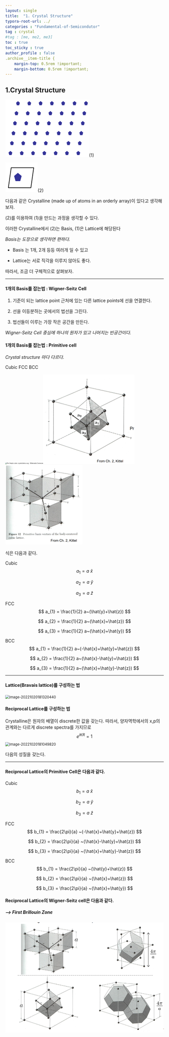 ```yaml
---
layout: single
title:  "1. Crystal Structure"
typora-root-url: ../
categories : "Fundamental-of-Semicondutor"
tag : crystal
#tag : [me, me2, me3]
toc : true
toc_sticky : true
author_profile : false
.archive__item-title {
    margin-top: 0.5rem !important;
    margin-bottom: 0.5rem !important;
---
```


## 1.Crystal Structure

<img src="/images/2024-08-06-1-semiconductor/image-20221020173830037.png" alt="image-20221020173830037" style="zoom:50%;" />(1)

![image-20221020173846766](/images/2024-08-06-1-semiconductor/image-20221020173846766.png)(2)

다음과 같은 Crystalline (made up of atoms in an orderly array)이 있다고 생각해보자. 

(2)를 이용하여 (1)을 만드는 과정을 생각할 수 있다. 

이러한 Crystalline에서 (2)는 Basis, (1)은 Lattice에 해당된다

*Basis는 도장으로 생각하면 편하다.*

* Basis 는 1개, 2개 등등 여러개 일 수 있고 

* Lattice는 서로 직각을 이루지 않아도 좋다. 

따라서, 조금 더 구체적으로 살펴보자.



-----

#### 1개의 Basis를 잡는법 : Wigner-Seitz Cell

1. 기준이 되는 lattice point 근처에 있는 다른 lattice points에 선을 연결한다.

2. 선을 이등분하는 곳에서의 법선을 그린다.

3. 법선들이 이루는 가장 작은 공간을 만든다.

   

*Wigner-Seitz Cell 중심에 하나의 원자가 있고 나머지는 빈공간이다.*

#### 1개의 Basis를 잡는법 : Primitive cell

*Crystal structure 마다 다르다.*

Cubic	FCC	BCC

<img src="https://upload.wikimedia.org/wikipedia/commons/thumb/7/75/Simple_cubic_crystal_lattice.svg/1024px-Simple_cubic_crystal_lattice.svg.png" alt="File:Simple cubic crystal lattice.svg - Wikimedia Commons" style="zoom:30%;" /><img src="/images/2024-08-06-1-semiconductor/image-20221020175244603.png" alt="image-20221020175244603" style="zoom:50%;" /><img src="/images/2024-08-06-1-semiconductor/\image-20221020175318349.png" alt="image-20221020175318349" style="zoom:50%;" />

식은 다음과 같다.

Cubic
$$
a_{1} = a~\hat{x}
$$

$$
a_{2} = a~\hat{y}
$$

$$
a_{3} = a~\hat{z}
$$

FCC
$$
a_{1} = \frac{1}{2} a~(\hat{y}+\hat{z})
$$

$$
a_{2} = \frac{1}{2} a~(\hat{x}+\hat{z})
$$

$$
a_{3} = \frac{1}{2} a~(\hat{x}+\hat{y})
$$

BCC
$$
a_{1} = \frac{1}{2} a~(-\hat{x}+\hat{y}+\hat{z})
$$

$$
a_{2} = \frac{1}{2} a~(\hat{x}-\hat{y}+\hat{z})
$$

$$
a_{3} = \frac{1}{2} a~(\hat{x}+\hat{y}-\hat{z})
$$



---

#### Lattice(Bravais lattice)를 구성하는 법

<img src="C:\Users\minjun\AppData\Roaming\Typora\typora-user-images\image-20221020181320440.png" alt="image-20221020181320440" style="zoom:80%;" />

#### Reciprocal Lattice를 구성하는 법

Crystalline은 원자의 배열이 discrete한 값을 갖는다. 따라서, 양자역학에서의 x,p의 관계와는 다르게 discrete spectra를 가지므로  
$$
e^{iKR}=1
$$
<img src="C:\Users\minjun\AppData\Roaming\Typora\typora-user-images\image-20221020181049820.png" alt="image-20221020181049820" style="zoom:80%;" />

다음의 성질을 갖는다.

---

#### Reciprocal Lattice의 Primitive Cell은 다음과 같다.

Cubic
$$
b_{1} = a~\hat{x}
$$

$$
b_{2} = a~\hat{y}
$$

$$
b_{3} = a~\hat{z}
$$





FCC
$$
b_{1} = \frac{2\pi}{a} ~(-\hat{x}+\hat{y}+\hat{z})
$$

$$
b_{2} = \frac{2\pi}{a} ~(\hat{x}-\hat{y}+\hat{z})
$$

$$
b_{3} = \frac{2\pi}{a} ~(\hat{x}+\hat{y}-\hat{z})
$$

BCC
$$
b_{1} = \frac{2\pi}{a} ~(\hat{y}+\hat{z})
$$

$$
b_{2} = \frac{2\pi}{a} ~(\hat{x}+\hat{z})
$$

$$
b_{3} = \frac{2\pi}{a} ~(\hat{x}+\hat{y})
$$



#### Reciprocal Lattice의 Wigner-Seitz cell은 다음과 같다.

##### --> First Brillouin Zone

<img src="/images/2024-08-06-1-semiconductor/\image-20221020182440292.png" alt="image-20221020182440292" />